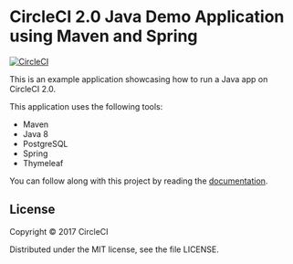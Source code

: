 # CircleCI 2.0 Java Demo Application using Maven and Spring

[![CircleCI](https://circleci.com/gh/pathak-gaurav/circleci-demo-java-spring.svg?style=svg)](https://circleci.com/gh/pathak-gaurav/circleci-demo-java-spring)

This is an example application showcasing how to run a Java app on CircleCI 2.0.

This application uses the following tools: 

* Maven 
* Java 8 
* PostgreSQL 
* Spring 
* Thymeleaf

You can follow along with this project by reading the [documentation](https://circleci.com/docs/2.0/language-java/).

## License

Copyright © 2017 CircleCI

Distributed under the MIT license, see the file LICENSE.
